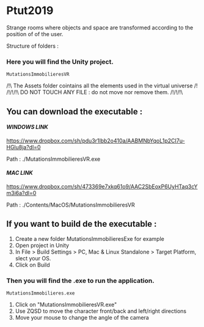 # Ptut2019
Strange rooms where objects and space are transformed according to the position of of the user.

Structure of folders :

### Here you will find the Unity project.

    MutationsImmobilieresVR
    
/!\ The Assets folder cointains all the elements used in the virtual universe /!\
/!\/!\/!\  DO NOT TOUCH ANY FILE : do not move nor remove them. /!\/!\/!\

## You can download the executable :

#### *WINDOWS LINK*

https://www.dropbox.com/sh/pdu3r1lbb2o410a/AABMNbYqoL1p2CI7u-HGlu8ja?dl=0

Path : ./MutationsImmobilieresVR.exe

#### *MAC LINK*

https://www.dropbox.com/sh/473369e7xkq61o9/AAC2SbEoxP6UyHTaq3cYm3i6a?dl=0

Path : ./Contents/MacOS/MutationsImmobilieresVR


## If you want to build de the executable : 

1. Create a new folder  MutationsImmobilieresExe for example
2. Open project in Unity
3. In File > Build Settings > PC, Mac & Linux Standalone > Target Platform, slect your OS.
4. Click on Build

### Then you will find the .exe to run the application.

    MutationsImmobilieres.exe
   
1. Click on "MutationsImmobilieresVR.exe"
2. Use ZQSD to move the character front/back and left/right directions
3. Move your mouse to change the angle of the camera
